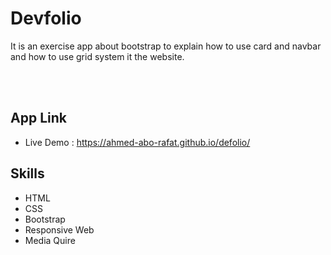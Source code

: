 # Devfolio
It is an exercise app about bootstrap to explain how to use card and navbar and how to use grid system it the website.

<br>

<br>

## App Link
 - Live Demo : https://ahmed-abo-rafat.github.io/defolio/
## Skills
- HTML
- CSS
- Bootstrap 
- Responsive Web
- Media Quire

  
